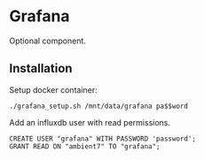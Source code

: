 # Grafana

Optional component.


## Installation

Setup docker container:

```
./grafana_setup.sh /mnt/data/grafana pa$$word
```

Add an influxdb user with read permissions.

```
CREATE USER "grafana" WITH PASSWORD 'password';
GRANT READ ON "ambient7" TO "grafana";
```
